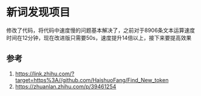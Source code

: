 # 新词发现项目
修改了代码，将代码中速度慢的问题基本解决了，之前对于8906条文本运算速度时间在12分钟，现在改进版只需要50s，速度提升14倍以上，接下来要提高效果
## 参考
1. https://link.zhihu.com/?target=https%3A//github.com/HaishuoFang/Find_New_token
2. https://zhuanlan.zhihu.com/p/39461254

